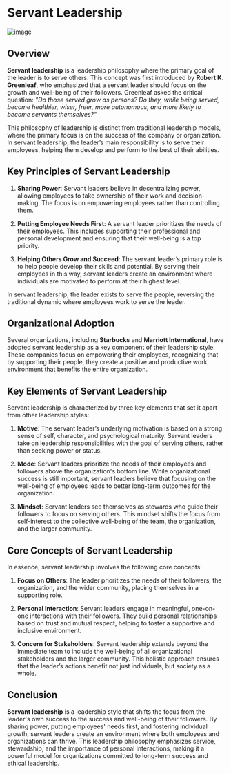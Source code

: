 
# Servant Leadership



![image](https://github.com/user-attachments/assets/5c383db8-1c23-4069-b035-a6480b255be8)



## Overview

**Servant leadership** is a leadership philosophy where the primary goal of the leader is to serve others. This concept was first introduced by **Robert K. Greenleaf**, who emphasized that a servant leader should focus on the growth and well-being of their followers. Greenleaf asked the critical question: *"Do those served grow as persons? Do they, while being served, become healthier, wiser, freer, more autonomous, and more likely to become servants themselves?"*

This philosophy of leadership is distinct from traditional leadership models, where the primary focus is on the success of the company or organization. In servant leadership, the leader’s main responsibility is to serve their employees, helping them develop and perform to the best of their abilities.

## Key Principles of Servant Leadership

1. **Sharing Power**: 
   Servant leaders believe in decentralizing power, allowing employees to take ownership of their work and decision-making. The focus is on empowering employees rather than controlling them.
   
2. **Putting Employee Needs First**: 
   A servant leader prioritizes the needs of their employees. This includes supporting their professional and personal development and ensuring that their well-being is a top priority.

3. **Helping Others Grow and Succeed**: 
   The servant leader’s primary role is to help people develop their skills and potential. By serving their employees in this way, servant leaders create an environment where individuals are motivated to perform at their highest level.

In servant leadership, the leader exists to serve the people, reversing the traditional dynamic where employees work to serve the leader.

## Organizational Adoption

Several organizations, including **Starbucks** and **Marriott International**, have adopted servant leadership as a key component of their leadership style. These companies focus on empowering their employees, recognizing that by supporting their people, they create a positive and productive work environment that benefits the entire organization.

## Key Elements of Servant Leadership

Servant leadership is characterized by three key elements that set it apart from other leadership styles:

1. **Motive**: 
   The servant leader’s underlying motivation is based on a strong sense of self, character, and psychological maturity. Servant leaders take on leadership responsibilities with the goal of serving others, rather than seeking power or status.

2. **Mode**: 
   Servant leaders prioritize the needs of their employees and followers above the organization's bottom line. While organizational success is still important, servant leaders believe that focusing on the well-being of employees leads to better long-term outcomes for the organization.

3. **Mindset**: 
   Servant leaders see themselves as stewards who guide their followers to focus on serving others. This mindset shifts the focus from self-interest to the collective well-being of the team, the organization, and the larger community.

## Core Concepts of Servant Leadership

In essence, servant leadership involves the following core concepts:

1. **Focus on Others**: 
   The leader prioritizes the needs of their followers, the organization, and the wider community, placing themselves in a supporting role.

2. **Personal Interaction**: 
   Servant leaders engage in meaningful, one-on-one interactions with their followers. They build personal relationships based on trust and mutual respect, helping to foster a supportive and inclusive environment.

3. **Concern for Stakeholders**: 
   Servant leadership extends beyond the immediate team to include the well-being of all organizational stakeholders and the larger community. This holistic approach ensures that the leader’s actions benefit not just individuals, but society as a whole.

## Conclusion

**Servant leadership** is a leadership style that shifts the focus from the leader's own success to the success and well-being of their followers. By sharing power, putting employees' needs first, and fostering individual growth, servant leaders create an environment where both employees and organizations can thrive. This leadership philosophy emphasizes service, stewardship, and the importance of personal interactions, making it a powerful model for organizations committed to long-term success and ethical leadership.


